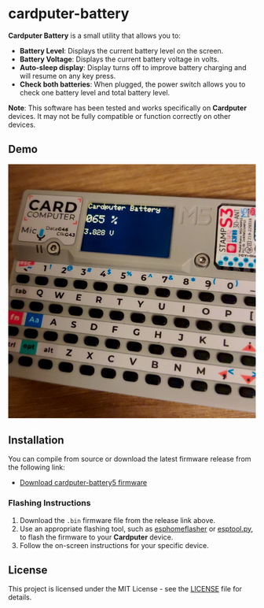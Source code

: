 # cardputer-battery

**Cardputer Battery** is a small utility that allows you to:
- **Battery Level**: Displays the current battery level on the screen.
- **Battery Voltage**: Displays the current battery voltage in volts.
- **Auto-sleep display**: Display turns off to improve battery charging and will resume on any key press.
- **Check both batteries**: When plugged, the power switch allows you to check one battery level and total battery level.

**Note**: This software has been tested and works specifically on **Cardputer** devices. It may not be fully compatible or function correctly on other devices.

## Demo

![Cardputer-battery4 demo](./cardputer-battery4_demo.jpeg)

## Installation

You can compile from source or download the latest firmware release from the following link:

- [Download cardputer-battery5 firmware](https://github.com/atarantini/cardputer-battery/releases/download/cardputer-battery5/cardputer-battery5.bin)

### Flashing Instructions

1. Download the `.bin` firmware file from the release link above.
2. Use an appropriate flashing tool, such as [esphomeflasher](https://github.com/esphome/esphome-flasher) or [esptool.py](https://github.com/espressif/esptool), to flash the firmware to your **Cardputer** device.
3. Follow the on-screen instructions for your specific device.

## License

This project is licensed under the MIT License - see the [LICENSE](LICENSE) file for details.